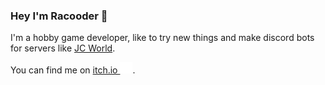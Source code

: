 ### Hey I'm Racooder 🦝

I'm a hobby game developer, like to try new things and make discord bots for servers like [JC World](https://discord.gg/gbcQpsR).

You can find me on [itch.io <img src="res/itchio-textless-white.svg#gh-dark-mode-only" alt="itch.io dark" style="width:20px"/>](https://racooder.itch.io).
